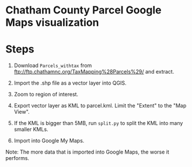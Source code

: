 # Chatham County Parcel Google Maps visualization

# Steps

1. Download `Parcels_withtax` from
   ftp://ftp.chathamnc.org/TaxMapping%28Parcels%29/ and extract.

2. Import the .shp file as a vector layer into QGIS.

3. Zoom to region of interest.

4. Export vector layer as KML to parcel.kml. Limit the "Extent" to the "Map
   View".

5. If the KML is bigger than 5MB, run `split.py` to split the KML into many
   smaller KMLs.

5. Import into Google My Maps.

Note: The more data that is imported into Google Maps, the worse it performs.
